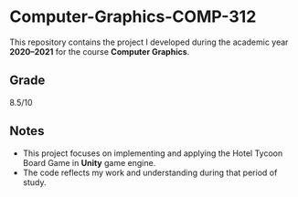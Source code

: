 # Computer-Graphics-COMP-312

This repository contains the project I developed during the academic year **2020–2021** for the course **Computer Graphics**.

## Grade

8.5/10

## Notes
- This project focuses on implementing and applying the Hotel Tycoon Board Game in **Unity** game engine.  
- The code reflects my work and understanding during that period of study.
